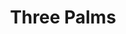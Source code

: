 ---
ee_id: '128'
site: '1'
type: '2'
long_id: 2011-128 Three Palms
url: 2011-128-three-palms
year: '2011'
medium: Pencil on paper (produced with Mutoh XP-300 Series printer)
commission:
add_credit:
dims: 20 x 31 inches
pitch: "<p>​Plotter-drawn palm trees, produced in an edition of 6. </p>"
ps:
live_url:
related:
title: Three Palms
youtube:
imgs: three-palms-2011-128-digital-database-ih.jpg
subheading:
year2: '2011'
download:
add_credits:
related_code:
! '':
layout: things-i-made
---